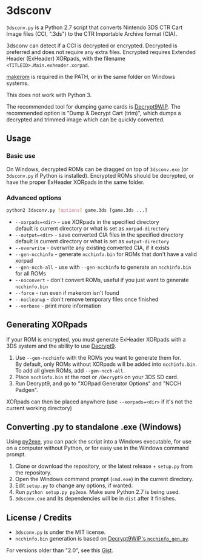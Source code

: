 # 3dsconv
`3dsconv.py` is a Python 2.7 script that converts Nintendo 3DS CTR Cart Image files (CCI, ".3ds") to the CTR Importable Archive format (CIA).

3dsconv can detect if a CCI is decrypted or encrypted. Decrypted is preferred and does not require any extra files. Encrypted requires Extended Header (ExHeader) XORpads, with the filename `<TITLEID>.Main.exheader.xorpad`.

[makerom](https://github.com/profi200/Project_CTR) is required in the PATH, or in the same folder on Windows systems.

This does not work with Python 3.

The recommended tool for dumping game cards is [Decrypt9WIP](https://github.com/d0k3/Decrypt9WIP). The recommended option is "Dump & Decrypt Cart (trim)", which dumps a decrypted and trimmed image which can be quickly converted.

## Usage
### Basic use
On Windows, decrypted ROMs can be dragged on top of `3dsconv.exe` (or `3dsconv.py` if Python is installed). Encrypted ROMs should be decrypted, or have the proper ExHeader XORpads in the same folder.

### Advanced options
```bash
python2 3dsconv.py [options] game.3ds [game.3ds ...]
```
* `--xorpads=<dir>` - use XORpads in the specified directory  
  default is current directory or what is set as `xorpad-directory`
* `--output=<dir>` - save converted CIA files in the specified directory  
  default is current directory or what is set as `output-directory`
* `--overwrite` - overwrite any existing converted CIA, if it exists
* `--gen-ncchinfo` - generate `ncchinfo.bin` for ROMs that don't have a valid xorpad
* `--gen-ncch-all` - use with `--gen-ncchinfo` to generate an `ncchinfo.bin` for all ROMs
* `--noconvert` - don't convert ROMs, useful if you just want to generate `ncchinfo.bin`
* `--force` - run even if makerom isn't found
* `--nocleanup` - don't remove temporary files once finished
* `--verbose` - print more information

## Generating XORpads
If your ROM is encrypted, you must generate ExHeader XORpads with a 3DS system and the ability to use [Decrypt9](https://github.com/d0k3/Decrypt9WIP).

1. Use `--gen-ncchinfo` with the ROMs you want to generate them for.  
   By default, only ROMs without XORpads will be added into `ncchinfo.bin`. To add all given ROMs, add `--gen-ncch-all`.
2. Place `ncchinfo.bin` at the root or `/Decrypt9` on your 3DS SD card.
3. Run Decrypt9, and go to "XORpad Generator Options" and "NCCH Padgen".

XORpads can then be placed anywhere (use `--xorpads=<dir>` if it's not the current working directory)

## Converting .py to standalone .exe (Windows)
Using [py2exe](http://www.py2exe.org/), you can pack the script into a Windows executable, for use on a computer without Python, or for easy use in the Windows command prompt.

1. Clone or download the repository, or the latest release + `setup.py` from the repository.
2. Open the Windows command prompt (`cmd.exe`) in the current directory.
3. Edit `setup.py` to change any options, if wanted.
4. Run `python setup.py py2exe`. Make sure Python 2.7 is being used.
5. `3dsconv.exe` and its dependencies will be in `dist` after it finishes.

## License / Credits
* `3dsconv.py` is under the MIT license.
* `ncchinfo.bin` generation is based on [Decrypt9WIP's `ncchinfo_gen.py`](https://github.com/d0k3/Decrypt9WIP/blob/master/scripts/ncchinfo_gen.py).

For versions older than "2.0", see this [Gist](https://gist.github.com/ihaveamac/dfc01fa09483c275f72ad69cd7e8080f).
